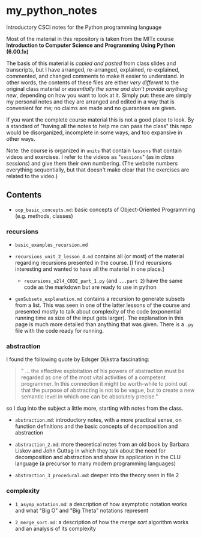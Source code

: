 # my_python_notes
Introductory CSCI notes for the Python programming language

Most of the material in this repository is taken from the MITx course 
**Introduction to Computer Science and Programming Using Python (6.00.1x)**

The basis of this material is *copied and pasted* from class slides and transcripts, but I have
arranged, re-arranged, explained, re-explained, commented, and changed comments to make it easier
to understand. In other words, the contents of these files are either *very different* to the
original class material or *essentially the same and don't provide anything new*, depending on how
you want to look at it. Simply put: these are simply my personal notes and they are arranged and
edited in a way that is convenient for me; no claims are made and no guarantees are given.

If you want the complete course material this is not a good place to look. By a standard of "having
all the notes to help me can pass the class" this repo would be disorganized, incomplete in some
ways, and too expansive in other ways.

Note: the course is organized in `units` that contain `lessons` that contain videos and exercises. I
refer to the videos as "`sessions`" (as in *class sessions*) and give them their own numbering.
(The website numbers everything sequentially, but that doesn't make clear that the exercises are
related to the video.)

## Contents

* `oop_basic_concepts.md`: basic concepts of Object-Oriented Programming (e.g. methods, classes)

### recursions

* `basic_examples_recursion.md`

* `recursions_unit_2_lesson_4.md` contains all (or most) of the material regarding recursions
  presented in the course. [I find recursions interesting and wanted to have all the material in
  one place.]

  - `recursions_u2l4_CODE_part_1.py` (and `...part 2`) have the same code as the markdown but are
    ready to use in python

* `genSubsets_explanation.md` contains a recursion to generate subsets from a list. This was seen in
  one of the latter lessons of the course and presented mostly to talk about complexity of the
  code (exponential running time as size of the input gets larger). The explanation in this page is
  much more detailed than anything that was given. There is a `.py` file with the code ready for
  running.

### abstraction

I found the following quote by Edsger Dijkstra fascinating: 

> " ... the effective exploitation of his powers of abstraction must be regarded as one of the most
    vital activities of a competent programmer. In this connection it might be worth-while to
    point out that the purpose of abstracting is not to be vague, but to create a new semantic
    level in which one can be absolutely precise."

so I dug into the subject a little more, starting with notes from the class. 

* `abstraction.md`: introductory notes, with a more practical sense, on function definitions and the
  basic concepts of decomposition and abstraction

* `abstraction_2.md`: more theoretical notes from an old book by Barbara Liskov and John Guttag in
  which they talk about the need for decomposition and abstraction and show its application in the
  CLU language (a precursor to many modern programming languages)

* `abstraction_3_procedural.md`: deeper into the theory seen in file 2

### complexity

* `1_asymp_notation.md`: a description of how asymptotic notation works and what "Big O" and "Big
  Theta" notations represent
  
* `2_merge_sort.md`: a description of how the *merge sort* algorithm works and an analysis of its
  complexity
